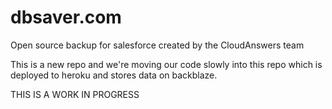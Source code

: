 # dbsaver.com

Open source backup for salesforce created by the CloudAnswers team

This is a new repo and we're moving our code slowly into this repo which is deployed to heroku and stores data on backblaze.

THIS IS A WORK IN PROGRESS
